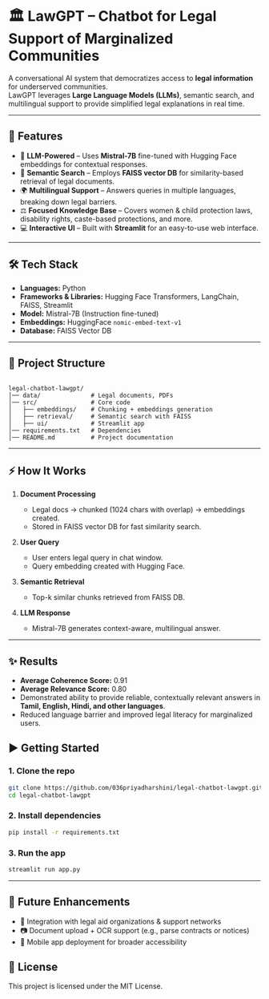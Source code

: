 # 🏛️ LawGPT – Chatbot for Legal Support of Marginalized Communities  

A conversational AI system that democratizes access to **legal information** for underserved communities.  
LawGPT leverages **Large Language Models (LLMs)**, semantic search, and multilingual support to provide simplified legal explanations in real time.  

---

## 🚀 Features
- 🤖 **LLM-Powered** – Uses **Mistral-7B** fine-tuned with Hugging Face embeddings for contextual responses.  
- 🔎 **Semantic Search** – Employs **FAISS vector DB** for similarity-based retrieval of legal documents.  
- 🌍 **Multilingual Support** – Answers queries in multiple languages, breaking down legal barriers.  
- ⚖️ **Focused Knowledge Base** – Covers women & child protection laws, disability rights, caste-based protections, and more.  
- 💻 **Interactive UI** – Built with **Streamlit** for an easy-to-use web interface.  

---

## 🛠️ Tech Stack
- **Languages:** Python  
- **Frameworks & Libraries:** Hugging Face Transformers, LangChain, FAISS, Streamlit  
- **Model:** Mistral-7B (Instruction fine-tuned)  
- **Embeddings:** HuggingFace `nomic-embed-text-v1`  
- **Database:** FAISS Vector DB  

---

## 📂 Project Structure
```

legal-chatbot-lawgpt/
│── data/              # Legal documents, PDFs
│── src/               # Core code
│   ├── embeddings/    # Chunking + embeddings generation
│   ├── retrieval/     # Semantic search with FAISS
│   ├── ui/            # Streamlit app
│── requirements.txt   # Dependencies
│── README.md          # Project documentation

````

---

## ⚡ How It Works
1. **Document Processing**  
   - Legal docs → chunked (1024 chars with overlap) → embeddings created.  
   - Stored in FAISS vector DB for fast similarity search.  

2. **User Query**  
   - User enters legal query in chat window.  
   - Query embedding created with Hugging Face.  

3. **Semantic Retrieval**  
   - Top-k similar chunks retrieved from FAISS DB.  

4. **LLM Response**  
   - Mistral-7B generates context-aware, multilingual answer.  

---

## ✨ Results
- **Average Coherence Score:** 0.91  
- **Average Relevance Score:** 0.80  
- Demonstrated ability to provide reliable, contextually relevant answers in **Tamil, English, Hindi, and other languages**.  
- Reduced language barrier and improved legal literacy for marginalized users.  


## ▶️ Getting Started
### 1. Clone the repo
```bash
git clone https://github.com/036priyadharshini/legal-chatbot-lawgpt.git
cd legal-chatbot-lawgpt
````

### 2. Install dependencies

```bash
pip install -r requirements.txt
```

### 3. Run the app

```bash
streamlit run app.py
```

---

## 📌 Future Enhancements

* 📑 Integration with legal aid organizations & support networks
* 📷 Document upload + OCR support (e.g., parse contracts or notices)
* 📱 Mobile app deployment for broader accessibility



## 📜 License

This project is licensed under the MIT License.

```
